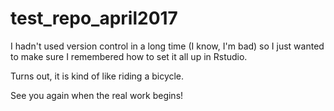 # test_repo_april2017

I hadn't used version control in a long time (I know, I'm bad) so I just wanted to make sure I remembered how to set it all up
in Rstudio.

Turns out, it is kind of like riding a bicycle.

See you again when the real work begins!
